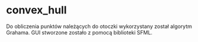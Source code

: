 # convex_hull

Do obliczenia punktów należących do otoczki wykorzystany został algorytm Grahama. GUI stworzone 
zostało z pomocą biblioteki SFML.







